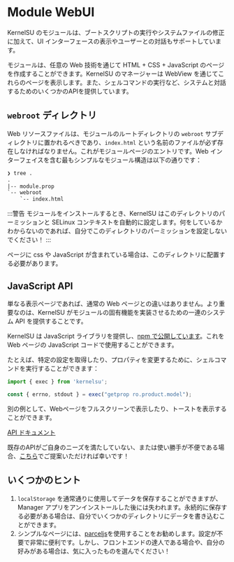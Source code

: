 # Module WebUI

KernelSU のモジュールは、ブートスクリプトの実行やシステムファイルの修正に加えて、UI インターフェースの表示やユーザーとの対話もサポートしています。

モジュールは、任意の Web 技術を通じて HTML + CSS + JavaScript のページを作成することができます。KernelSU のマネージャーは WebView を通じてこれらのページを表示します。また、シェルコマンドの実行など、システムと対話するためのいくつかのAPIを提供しています。

## `webroot` ディレクトリ

Web リソースファイルは、モジュールのルートディレクトリの `webroot` サブディレクトリに置かれるべきであり、`index.html` という名前のファイルが必ず存在しなければなりません。これがモジュールページのエントリです。Web インターフェイスを含む最もシンプルなモジュール構造は以下の通りです：

```txt
❯ tree .
.
|-- module.prop
`-- webroot
    `-- index.html
```

:::警告
モジュールをインストールするとき、KernelSU はこのディレクトリのパーミッションと SELinux コンテキストを自動的に設定します。何をしているかわからないのであれば、自分でこのディレクトリのパーミッションを設定しないでください！
:::

ページに css や JavaScript が含まれている場合は、このディレクトリに配置する必要があります。

## JavaScript API

単なる表示ページであれば、通常の Web ページとの違いはありません。より重要なのは、KernelSU がモジュールの固有機能を実装させるための一連のシステム API を提供することです。

KernelSU は JavaScript ライブラリを提供し、[npm で公開しています](https://www.npmjs.com/package/kernelsu)。これを Web ページの JavaScript コードで使用することができます。

たとえば、特定の設定を取得したり、プロパティを変更するために、シェルコマンドを実行することができます：

```JavaScript
import { exec } from 'kernelsu';

const { errno, stdout } = exec("getprop ro.product.model");
```

別の例として、Webページをフルスクリーンで表示したり、トーストを表示することができます。

[API ドキュメント](https://www.npmjs.com/package/kernelsu)

既存のAPIがご自身のニーズを満たしていない、または使い勝手が不便である場合、[こちら](https://github.com/tiann/KernelSU/issues)でご提案いただければ幸いです！

## いくつかのヒント

1. `localStorage` を通常通りに使用してデータを保存することができますが、Manager アプリをアンインストールした後には失われます。永続的に保存する必要がある場合は、自分でいくつかのディレクトリにデータを書き込むことができます。
2. シンプルなページには、[parceljs](https://parceljs.org/)を使用することをお勧めします。設定が不要で非常に便利です。しかし、フロントエンドの達人である場合や、自分の好みがある場合は、気に入ったものを選んでください！

